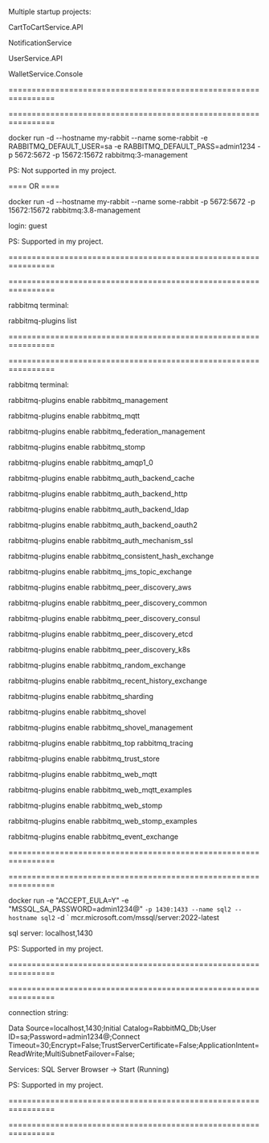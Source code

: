 Multiple startup projects:

<p>CartToCartService.API   	   </p>
<p>NotificationService		   </p>
<p>UserService.API			   </p>
<p>WalletService.Console	   </p>

<p>================================================================</p>
<p>================================================================</p>

docker run -d --hostname my-rabbit --name some-rabbit -e RABBITMQ_DEFAULT_USER=sa -e RABBITMQ_DEFAULT_PASS=admin1234 -p 5672:5672 -p 15672:15672 rabbitmq:3-management

PS: Not supported in my project.

<p>==== OR ====</p>

docker run -d --hostname my-rabbit --name some-rabbit -p 5672:5672 -p 15672:15672 rabbitmq:3.8-management

login: guest

PS: Supported in my project.

<p>================================================================</p>
<p>================================================================</p>

rabbitmq terminal: 

rabbitmq-plugins list

<p>================================================================</p>
<p>================================================================</p>

rabbitmq terminal: 

<p>rabbitmq-plugins enable  rabbitmq_management</p>
<p>rabbitmq-plugins enable rabbitmq_mqtt</p>
<p>rabbitmq-plugins enable rabbitmq_federation_management</p>
<p>rabbitmq-plugins enable rabbitmq_stomp</p>
<p>rabbitmq-plugins enable rabbitmq_amqp1_0</p>
<p>rabbitmq-plugins enable rabbitmq_auth_backend_cache</p>
<p>rabbitmq-plugins enable rabbitmq_auth_backend_http</p>

<p>rabbitmq-plugins enable  rabbitmq_auth_backend_ldap</p>   
<p>rabbitmq-plugins enable rabbitmq_auth_backend_oauth2</p>
<p>rabbitmq-plugins enable rabbitmq_auth_mechanism_ssl</p>
<p>rabbitmq-plugins enable rabbitmq_consistent_hash_exchange</p>
<p>rabbitmq-plugins enable rabbitmq_jms_topic_exchange</p>

<p>rabbitmq-plugins enable  rabbitmq_peer_discovery_aws</p>
<p>rabbitmq-plugins enable rabbitmq_peer_discovery_common</p>
<p>rabbitmq-plugins enable rabbitmq_peer_discovery_consul</p>
<p>rabbitmq-plugins enable rabbitmq_peer_discovery_etcd</p>
<p>rabbitmq-plugins enable rabbitmq_peer_discovery_k8s</p>

<p>rabbitmq-plugins enable  rabbitmq_random_exchange</p>
<p>rabbitmq-plugins enable rabbitmq_recent_history_exchange</p>
<p>rabbitmq-plugins enable rabbitmq_sharding</p>
<p>rabbitmq-plugins enable rabbitmq_shovel</p>
<p>rabbitmq-plugins enable rabbitmq_shovel_management</p>
<p>rabbitmq-plugins enable rabbitmq_top rabbitmq_tracing</p>

<p>rabbitmq-plugins enable  rabbitmq_trust_store</p>
<p>rabbitmq-plugins enable rabbitmq_web_mqtt</p>
<p>rabbitmq-plugins enable rabbitmq_web_mqtt_examples</p>
<p>rabbitmq-plugins enable rabbitmq_web_stomp</p>
<p>rabbitmq-plugins enable rabbitmq_web_stomp_examples</p>
<p>rabbitmq-plugins enable rabbitmq_event_exchange</p>

<p>================================================================</p>
<p>================================================================</p>

docker run -e "ACCEPT_EULA=Y" -e "MSSQL_SA_PASSWORD=admin1234@" `-p 1430:1433 --name sql2 --hostname sql2` -d ` mcr.microsoft.com/mssql/server:2022-latest

sql server: localhost,1430

PS: Supported in my project.

<p>================================================================</p>
<p>================================================================</p>

connection string: 

Data Source=localhost,1430;Initial Catalog=RabbitMQ_Db;User ID=sa;Password=admin1234@;Connect Timeout=30;Encrypt=False;TrustServerCertificate=False;ApplicationIntent=ReadWrite;MultiSubnetFailover=False;

Services: SQL Server Browser -> Start (Running)

PS: Supported in my project.

<p>================================================================</p>
<p>================================================================</p>

